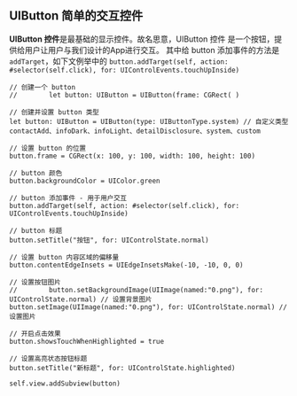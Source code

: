 ## UIButton 简单的交互控件

**UIButton 控件**是最基础的显示控件。故名思意，UIButton 控件 是一个按钮，提供给用户让用户与我们设计的App进行交互。
其中给 button 添加事件的方法是 `addTarget`，如下文例举中的 `button.addTarget(self, action: #selector(self.click), for: UIControlEvents.touchUpInside)`
```
// 创建一个 button
//        let button: UIButton = UIButton(frame: CGRect( )

// 创建并设置 button 类型
let button: UIButton = UIButton(type: UIButtonType.system) // 自定义类型 contactAdd、infoDark、infoLight、detailDisclosure、system、custom

// 设置 button 的位置
button.frame = CGRect(x: 100, y: 100, width: 100, height: 100)

// button 颜色
button.backgroundColor = UIColor.green

// button 添加事件 - 用于用户交互
button.addTarget(self, action: #selector(self.click), for: UIControlEvents.touchUpInside)

// button 标题
button.setTitle("按钮", for: UIControlState.normal)

// 设置 button 内容区域的偏移量
button.contentEdgeInsets = UIEdgeInsetsMake(-10, -10, 0, 0)

// 设置按钮图片
//        button.setBackgroundImage(UIImage(named:"0.png"), for: UIControlState.normal) // 设置背景图片
button.setImage(UIImage(named:"0.png"), for: UIControlState.normal) // 设置图片

// 开启点击效果
button.showsTouchWhenHighlighted = true

// 设置高亮状态按钮标题
button.setTitle("新标题", for: UIControlState.highlighted)

self.view.addSubview(button)



```
